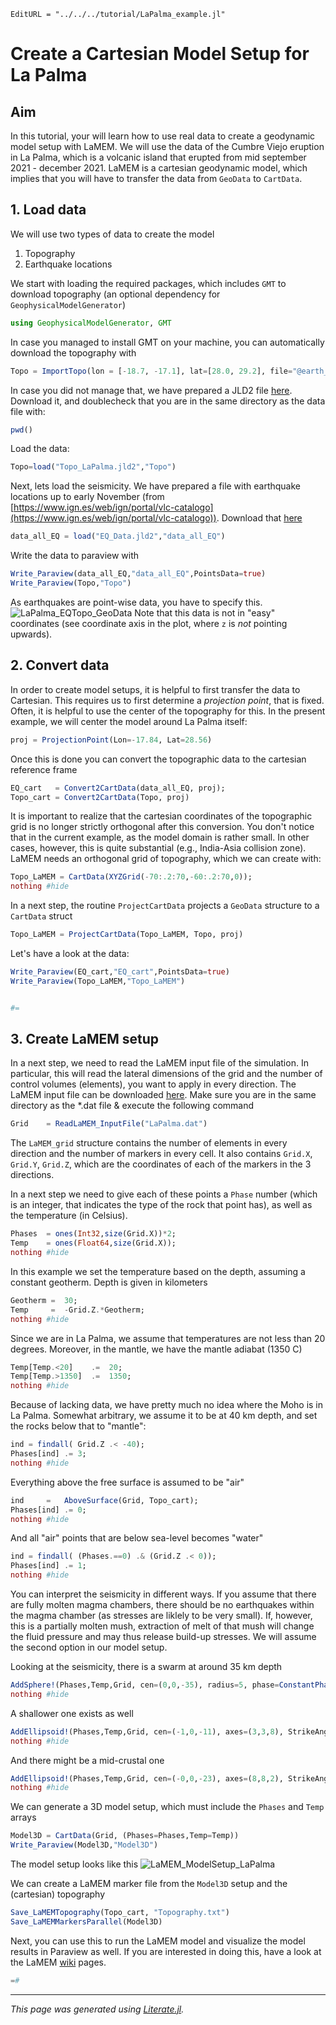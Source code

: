 ```@meta
EditURL = "../../../tutorial/LaPalma_example.jl"
```

# Create a Cartesian Model Setup for La Palma

## Aim
In this tutorial, your will learn how to use real data to create a geodynamic model setup with LaMEM.
We will use the data of the Cumbre Viejo eruption in La Palma, which is a volcanic island that erupted from mid september 2021 - december 2021.
LaMEM is a cartesian geodynamic model, which implies that you will have to transfer the data from `GeoData` to `CartData`.


## 1. Load data
We will use two types of data to create the model
 1) Topography
 2) Earthquake locations

We start with loading the required packages, which includes `GMT` to download topography (an optional dependency for `GeophysicalModelGenerator`)

```julia
using GeophysicalModelGenerator, GMT
```

In case you managed to install GMT on your machine, you can automatically download the topography with

```julia
Topo = ImportTopo(lon = [-18.7, -17.1], lat=[28.0, 29.2], file="@earth_relief_03s.grd")
```

In case you did not manage that, we have prepared a JLD2 file [here](https://seafile.rlp.net/f/03286a46a9f040a69b0f/?dl=1).
Download it, and doublecheck that you are in the same directory as the data file with:

```julia
pwd()
```

Load the data:

```julia
Topo=load("Topo_LaPalma.jld2","Topo")
```

Next, lets load the seismicity. We have prepared a file with earthquake locations up to early November (from [https://www.ign.es/web/ign/portal/vlc-catalogo](https://www.ign.es/web/ign/portal/vlc-catalogo)).
Download that [here](https://seafile.rlp.net/f/03286a46a9f040a69b0f/?dl=1)

```julia
data_all_EQ = load("EQ_Data.jld2","data_all_EQ")
```

Write the data to paraview with

```julia
Write_Paraview(data_all_EQ,"data_all_EQ",PointsData=true)
Write_Paraview(Topo,"Topo")
```

As earthquakes are point-wise data, you have to specify this.
![LaPalma_EQTopo_GeoData](../assets/img/TopoEQs_LaPalma_GeoData.png)
Note that this data is not in "easy" coordinates (see coordinate axis in the plot, where `z` is *not* pointing upwards).

## 2. Convert data
In order to create model setups, it is helpful to first transfer the data to Cartesian.
This requires us to first determine a *projection point*, that is fixed. Often, it is helpful to use the center of the topography for this. In the present example, we will center the model around La Palma itself:

```julia
proj = ProjectionPoint(Lon=-17.84, Lat=28.56)
```

Once this is done you can convert the topographic data to the cartesian reference frame

```julia
EQ_cart   = Convert2CartData(data_all_EQ, proj);
Topo_cart = Convert2CartData(Topo, proj)
```

It is important to realize that the cartesian coordinates of the topographic grid is no longer strictly orthogonal after this conversion. You don't notice that in the current example, as the model domain is rather small.
In other cases, however, this is quite substantial (e.g., India-Asia collision zone).
LaMEM needs an orthogonal grid of topography, which we can create with:

```julia
Topo_LaMEM = CartData(XYZGrid(-70:.2:70,-60:.2:70,0));
nothing #hide
```

In a next step, the routine `ProjectCartData` projects a `GeoData` structure to a `CartData` struct

```julia
Topo_LaMEM = ProjectCartData(Topo_LaMEM, Topo, proj)
```

Let's have a look at the data:

```julia
Write_Paraview(EQ_cart,"EQ_cart",PointsData=true)
Write_Paraview(Topo_LaMEM,"Topo_LaMEM")


#=
```

## 3. Create LaMEM setup

In a next step, we need to read the LaMEM input file of the simulation. In particular, this will read the lateral dimensions of the grid and
the number of control volumes (elements), you want to apply in every direction.
The LaMEM input file can be downloaded [here](../scripts/LaPalma.dat).
Make sure you are in the same directory as the *.dat file & execute the following command

```julia
Grid    = ReadLaMEM_InputFile("LaPalma.dat")
```

The `LaMEM_grid` structure contains the number of elements in every direction and the number of markers in every cell.
It also contains `Grid.X`, `Grid.Y`, `Grid.Z`, which are the coordinates of each of the markers in the 3 directions.

In a next step we need to give each of these points a `Phase` number (which is an integer, that indicates the type of the rock that point has), as well as the temperature (in Celsius).

```julia
Phases  = ones(Int32,size(Grid.X))*2;
Temp    = ones(Float64,size(Grid.X));
nothing #hide
```

In this example we set the temperature based on the depth, assuming a constant geotherm. Depth is given in kilometers

```julia
Geotherm =  30;
Temp     =  -Grid.Z.*Geotherm;
nothing #hide
```

Since we are in La Palma, we assume that temperatures are not less than 20 degrees. Moreover, in the mantle, we have the mantle adiabat (1350 C)

```julia
Temp[Temp.<20]    .=  20;
Temp[Temp.>1350]  .=  1350;
nothing #hide
```

Because of lacking data, we have pretty much no idea where the Moho is in La Palma.
Somewhat arbitrary, we assume it to be at 40 km depth, and set the rocks below that to "mantle":

```julia
ind = findall( Grid.Z .< -40);
Phases[ind] .= 3;
nothing #hide
```

Everything above the free surface is assumed to be "air"

```julia
ind     =   AboveSurface(Grid, Topo_cart);
Phases[ind] .= 0;
nothing #hide
```

And all "air" points that are below sea-level becomes "water"

```julia
ind = findall( (Phases.==0) .& (Grid.Z .< 0));
Phases[ind] .= 1;
nothing #hide
```

You can interpret the seismicity in different ways. If you assume that there are fully molten magma chambers, there should be no earthquakes within the magma chamber (as stresses are liklely to be very small).
If, however, this is a partially molten mush, extraction of melt of that mush will change the fluid pressure and may thus release build-up stresses.
We will assume the second option in our model setup.

Looking at the seismicity, there is a swarm at around 35 km depth

```julia
AddSphere!(Phases,Temp,Grid, cen=(0,0,-35), radius=5, phase=ConstantPhase(5), T=ConstantTemp(1200));
nothing #hide
```

A shallower one exists as well

```julia
AddEllipsoid!(Phases,Temp,Grid, cen=(-1,0,-11), axes=(3,3,8), StrikeAngle=225, DipAngle=45, phase=ConstantPhase(5), T=ConstantTemp(1200));
nothing #hide
```

And there might be a mid-crustal one

```julia
AddEllipsoid!(Phases,Temp,Grid, cen=(-0,0,-23), axes=(8,8,2), StrikeAngle=0, DipAngle=0, phase=ConstantPhase(5), T=ConstantTemp(1200));
nothing #hide
```

We can generate a 3D model setup, which must include the `Phases` and `Temp` arrays

```julia
Model3D = CartData(Grid, (Phases=Phases,Temp=Temp))
Write_Paraview(Model3D,"Model3D")
```

The model setup looks like this
![LaMEM_ModelSetup_LaPalma](../assets/img/LaMEM_ModelSetup_LaPalma.png)

We can create a LaMEM marker file from the `Model3D` setup and the (cartesian) topography

```julia
Save_LaMEMTopography(Topo_cart, "Topography.txt")
Save_LaMEMMarkersParallel(Model3D)
```

Next, you can use this to run the LaMEM model and visualize the model results in Paraview as well.
If you are interested in doing this, have a look at the LaMEM [wiki](https://bitbucket.org/bkaus/lamem/wiki/Home) pages.

```julia
=#
```

---

*This page was generated using [Literate.jl](https://github.com/fredrikekre/Literate.jl).*

